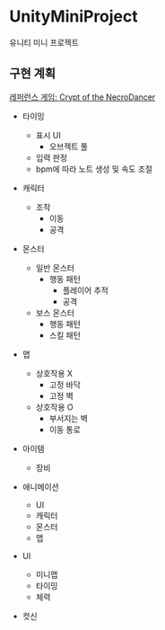 # UnityMiniProject
 유니티 미니 프로젝트

## 구현 계획
[레퍼런스 게임: Crypt of the NecroDancer](https://store.steampowered.com/app/247080/Crypt_of_the_NecroDancer/?l=koreana)

- 타이밍
  - 표시 UI
    - 오브젝트 풀
  - 입력 판정
  - bpm에 따라 노트 생성 및 속도 조절

- 캐릭터
  - 조작
    - 이동
    - 공격

- 몬스터
  - 일반 몬스터
    - 행동 패턴
      - 플레이어 추적
      - 공격
  - 보스 몬스터
    - 행동 패턴
    - 스킬 패턴

- 맵
  - 상호작용 X
    - 고정 바닥
    - 고정 벽
  - 상호작용 O
    - 부서지는 벽
    - 이동 통로

- 아이템
  - 장비

- 애니메이션
  - UI
  - 캐릭터
  - 몬스터
  - 맵

- UI
  - 미니맵
  - 타이밍
  - 체력

- 컷신

